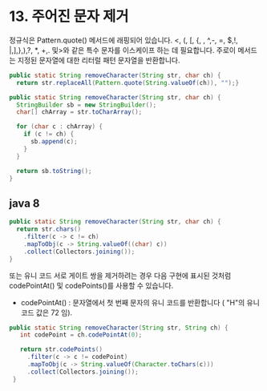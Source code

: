 # 13. 주어진 문자 제거

정규식은 Pattern.quote() 메서드에 래핑되어 있습니다. <, (, [, {, \, ^,-, =, $,!, |,],},),?, *, +,. 및>와 같은 특수 문자를 이스케이프 하는 데 필요합니다. 주로이 메서드는 지정된 문자열에 대한 리터럴 패턴 문자열을 반환합니다.

```java
public static String removeCharacter(String str, char ch) {
  return str.replaceAll(Pattern.quote(String.valueOf(ch)), "");}
```


```java
public static String removeCharacter(String str, char ch) {
  StringBuilder sb = new StringBuilder();
  char[] chArray = str.toCharArray();

  for (char c : chArray) {
    if (c != ch) {
      sb.append(c);
    }
  }

  return sb.toString();
}
```

## java 8

```java
public static String removeCharacter(String str, char ch) {
  return str.chars()
    .filter(c -> c != ch)
    .mapToObj(c -> String.valueOf((char) c))
    .collect(Collectors.joining());
}
```

또는 유니 코드 서로 게이트 쌍을 제거하려는 경우 다음 구현에 표시된 것처럼 codePointAt() 및 codePoints()를 사용할 수 있습니다.

* codePointAt() : 문자열에서 첫 번째 문자의 유니 코드를 반환합니다 ( "H"의 유니 코드 값은 72 임).


```java
public static String removeCharacter(String str, String ch) {
   int codePoint = ch.codePointAt(0);

   return str.codePoints()
     .filter(c -> c != codePoint)
     .mapToObj(c -> String.valueOf(Character.toChars(c)))
     .collect(Collectors.joining());
 }
 ```